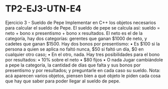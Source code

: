 # TP2-EJ3-UTN-E4
Ejercicio 3 - Sueldo de Pepe
Implementar en C++ los objetos necesarios para calcular el sueldo de Pepe.
El sueldo de pepe se calcula así: sueldo = neto + bono x presentismo + bono x resultados.
El neto es el de la categoría, hay dos categorías: gerentes que ganan $1000 de neto, y 
cadetes que ganan $1500.
Hay dos bonos por presentismo:
• Es $100 si la persona a quien se aplica no faltó nunca, $50 si faltó un día, $0 en 
cualquier otro caso;
• En el otro, nada.
Hay tres posibilidades para el bono por resultados:
• 10% sobre el neto
• $80 fijos
• O nada
Jugar cambiándole a pepe la categoría, la cantidad de días que falta y sus bonos por 
presentismo y por resultados; y preguntarle en cada caso su sueldo.
Nota: acá aparecen varios objetos, piensen bien a qué objeto le piden cada cosa que hay 
que saber para poder llegar al sueldo de pepe.
